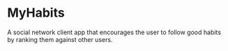 # MyHabits
 A social network client app that encourages the user to follow good habits by ranking them against other users.
